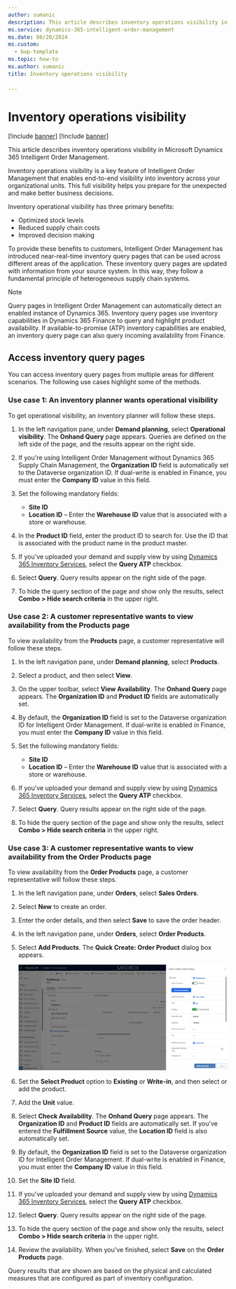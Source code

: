 ```yaml
---
author: sumanic
description: This article describes inventory operations visibility in Microsoft Dynamics 365 Intelligent Order Management.
ms.service: dynamics-365-intelligent-order-management
ms.date: 08/20/2024
ms.custom: 
  - bap-template
ms.topic: how-to
ms.author: sumanic
title: Inventory operations visibility

---
```


# Inventory operations visibility

[!include [banner](includes/banner.md)]
[!include [banner](includes/preview-banner.md)]

This article describes inventory operations visibility in Microsoft Dynamics 365 Intelligent Order Management.

Inventory operations visibility is a key feature of Intelligent Order Management that enables end-to-end visibility into inventory across your organizational units. This full visibility helps you prepare for the unexpected and make better business decisions.

Inventory operational visibility has three primary benefits:

- Optimized stock levels
- Reduced supply chain costs
- Improved decision making

To provide these benefits to customers, Intelligent Order Management has introduced near-real-time inventory query pages that can be used across different areas of the application. These inventory query pages are updated with information from your source system. In this way, they follow a fundamental principle of heterogeneous supply chain systems.

> [!NOTE]
> Query pages in Intelligent Order Management can automatically detect an enabled instance of Dynamics 365. Inventory query pages use inventory capabilities in Dynamics 365 Finance to query and highlight product availability. If available-to-promise (ATP) inventory capabilities are enabled, an inventory query page can also query incoming availability from Finance.

## Access inventory query pages

You can access inventory query pages from multiple areas for different scenarios. The following use cases highlight some of the methods.

### Use case 1: An inventory planner wants operational visibility

To get operational visibility, an inventory planner will follow these steps.

1. In the left navigation pane, under **Demand planning**, select **Operational visibility**. The **Onhand Query** page appears. Queries are defined on the left side of the page, and the results appear on the right side.
1. If you're using Intelligent Order Management without Dynamics 365 Supply Chain Management, the **Organization ID** field is automatically set to the Dataverse organization ID. If dual-write is enabled in Finance, you must enter the **Company ID** value in this field.
1. Set the following mandatory fields:

    - **Site ID**
    - **Location ID** – Enter the **Warehouse ID** value that is associated with a store or warehouse.

1. In the **Product ID** field, enter the product ID to search for. Use the ID that is associated with the product name in the product master.
1. If you've uploaded your demand and supply view by using [Dynamics 365 Inventory Services](/dynamics365/supply-chain/inventory/inventory-visibility-available-to-promise), select the **Query ATP** checkbox.
1. Select **Query**. Query results appear on the right side of the page.
1. To hide the query section of the page and show only the results, select **Combo \> Hide search criteria** in the upper right.

### Use case 2: A customer representative wants to view availability from the Products page

To view availability from the **Products** page, a customer representative will follow these steps.

1. In the left navigation pane, under **Demand planning**, select **Products**.
1. Select a product, and then select **View**.
1. On the upper toolbar, select **View Availability**. The **Onhand Query** page appears. The **Organization ID** and **Product ID** fields are automatically set.
1. By default, the **Organization ID** field is set to the Dataverse organization ID for Intelligent Order Management. If dual-write is enabled in Finance, you must enter the **Company ID** value in this field.
1. Set the following mandatory fields:

    - **Site ID**
    - **Location ID** – Enter the **Warehouse ID** value that is associated with a store or warehouse.

1. If you've uploaded your demand and supply view by using [Dynamics 365 Inventory Services](/dynamics365/supply-chain/inventory/inventory-visibility-available-to-promise), select the **Query ATP** checkbox.
1. Select **Query**. Query results appear on the right side of the page.
1. To hide the query section of the page and show only the results, select **Combo \> Hide search criteria** in the upper right.

### Use case 3: A customer representative wants to view availability from the Order Products page

To view availability from the **Order Products** page, a customer representative will follow these steps.

1. In the left navigation pane, under **Orders**, select **Sales Orders**.
1. Select **New** to create an order.
1. Enter the order details, and then select **Save** to save the order header.
1. In the left navigation pane, under **Orders**, select **Order Products**.
1. Select **Add Products**. The **Quick Create: Order Product** dialog box appears.

    ![Quick Create: Order Product dialog box.](media/QuickForm.png)

1. Set the **Select Product** option to **Existing** or **Write-in**, and then select or add the product.
1. Add the **Unit** value.
1. Select **Check Availability**. The **Onhand Query** page appears. The **Organization ID** and **Product ID** fields are automatically set. If you've entered the **Fulfillment Source** value, the **Location ID** field is also automatically set.
1. By default, the **Organization ID** field is set to the Dataverse organization ID for Intelligent Order Management. If dual-write is enabled in Finance, you must enter the **Company ID** value in this field.
1. Set the **Site ID** field.
1. If you've uploaded your demand and supply view by using [Dynamics 365 Inventory Services](/dynamics365/supply-chain/inventory/inventory-visibility-available-to-promise), select the **Query ATP** checkbox.
1. Select **Query**. Query results appear on the right side of the page.
1. To hide the query section of the page and show only the results, select **Combo \> Hide search criteria** in the upper right.
1. Review the availability. When you've finished, select **Save** on the **Order Products** page.

Query results that are shown are based on the physical and calculated measures that are configured as part of inventory configuration.
